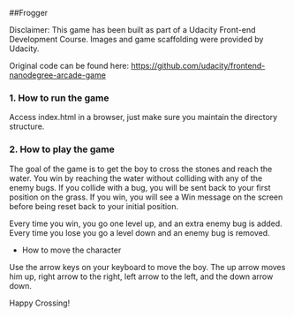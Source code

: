 ##Frogger

Disclaimer:
This game has been built as part of a Udacity Front-end Development Course. Images and game scaffolding were provided by Udacity. 

Original code can be found here: https://github.com/udacity/frontend-nanodegree-arcade-game

### 1. How to run the game

Access index.html in a browser, just make sure you maintain the directory structure.

### 2. How to play the game

The goal of the game is to get the boy to cross the stones and reach the water.
You win by reaching the water without colliding with any of the enemy bugs.
If you collide with a bug, you will be sent back to your first position on the grass.
If you win, you will see a Win message on the screen before being reset back to your initial position.

Every time you win, you go one level up, and an extra enemy bug is added. Every time you lose you go a level down and an enemy bug is removed.

- How to move the character

Use the arrow keys on your keyboard to move the boy. The up arrow moves him up, right arrow to the right,
left arrow to the left, and the down arrow down.

Happy Crossing!
